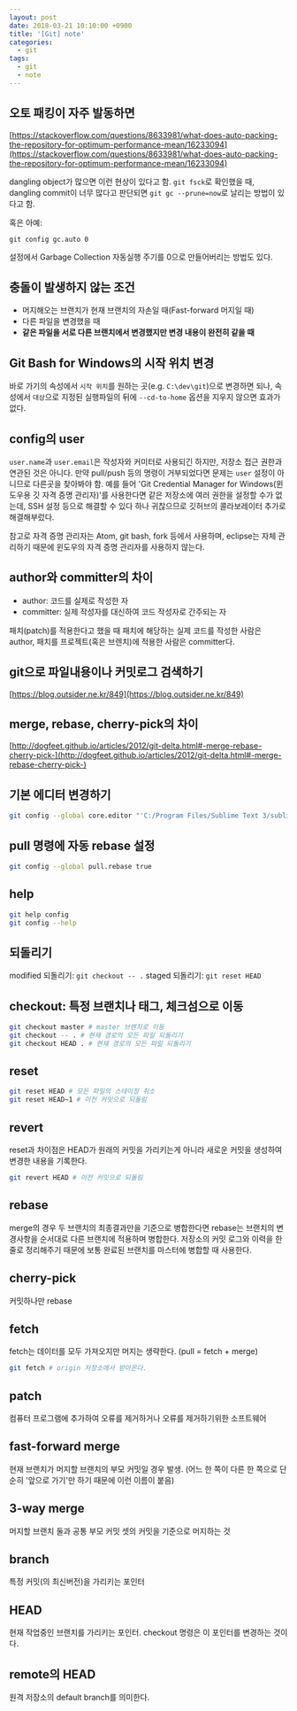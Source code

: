 ```yaml
---
layout: post
date: 2018-03-21 10:10:00 +0900
title: '[Git] note'
categories:
  - git
tags:
  - git
  - note
---
```


## 오토 패킹이 자주 발동하면

[https://stackoverflow.com/questions/8633981/what-does-auto-packing-the-repository-for-optimum-performance-mean/16233094](https://stackoverflow.com/questions/8633981/what-does-auto-packing-the-repository-for-optimum-performance-mean/16233094)

dangling object가 많으면 이런 현상이 있다고 함. `git fsck`로 확인했을 때, dangling commit이 너무 많다고 판단되면 `git gc --prune=now`로 날리는 방법이 있다고 함.

혹은 아예:

```
git config gc.auto 0
```

설정에서 Garbage Collection 자동실행 주기를 0으로 만들어버리는 방법도 있다.

## 충돌이 발생하지 않는 조건

- 머지해오는 브랜치가 현재 브랜치의 자손일 때(Fast-forward 머지일 때)
- 다른 파일을 변경했을 때
- **같은 파일을 서로 다른 브랜치에서 변경했지만 변경 내용이 완전히 같을 때**

## Git Bash for Windows의 시작 위치 변경

바로 가기의 속성에서 `시작 위치`를 원하는 곳(e.g. `C:\dev\git`)으로 변경하면 되나, 속성에서 `대상`으로 지정된 실행파일의 뒤에 `--cd-to-home` 옵션을 지우지 않으면 효과가 없다.

## config의 user

`user.name`과 `user.email`은 작성자와 커미터로 사용되긴 하지만, 저장소 접근 권한과 연관된 것은 아니다. 만약 pull/push 등의 명령이 거부되었다면 문제는 `user` 설정이 아니므로 다른곳을 찾아봐야 함. 예를 들어 'Git Credential Manager for Windows(윈도우용 깃 자격 증명 관리자)'를 사용한다면 같은 저장소에 여러 권한을 설정할 수가 없는데, SSH 설정 등으로 해결할 수 있다 하나 귀찮으므로 깃허브의 콜라보레이터 추가로 해결해부렀다.

참고로 자격 증명 관리자는 Atom, git bash, fork 등에서 사용하며, eclipse는 자체 관리하기 때문에 윈도우의 자격 증명 관리자를 사용하지 않는다.

## author와 committer의 차이

- author: 코드를 실제로 작성한 자
- committer: 실제 작성자를 대신하여 코드 작성자로 간주되는 자

패치(patch)를 적용한다고 했을 때 패치에 해당하는 실제 코드를 작성한 사람은 author, 패치를 프로젝트(혹은 브렌치)에 적용한 사람은 committer다.

## git으로 파일내용이나 커밋로그 검색하기

[https://blog.outsider.ne.kr/849](https://blog.outsider.ne.kr/849)

## merge, rebase, cherry-pick의 차이

[http://dogfeet.github.io/articles/2012/git-delta.html#-merge-rebase-cherry-pick-](http://dogfeet.github.io/articles/2012/git-delta.html#-merge-rebase-cherry-pick-)

## 기본 에디터 변경하기

```bash
git config --global core.editor "'C:/Program Files/Sublime Text 3/sublime_text.exe' -w"
```

## pull 명령에 자동 rebase 설정

```bash
git config --global pull.rebase true
```

## help

```bash
git help config
git config --help
```

## 되돌리기

modified 되돌리기: `git checkout -- .`
staged 되돌리기: `git reset HEAD`

## checkout: 특정 브랜치나 태그, 체크섬으로 이동

```bash
git checkout master # master 브렌치로 이동
git checkout -- . # 현재 경로의 모든 파일 되돌리기
git checkout HEAD . # 현재 경로의 모든 파일 되돌리기
```

## reset

```bash
git reset HEAD # 모든 파일의 스테이징 취소
git reset HEAD~1 # 이전 커밋으로 되돌림
```

## revert

reset과 차이점은 HEAD가 원래의 커밋을 가리키는게 아니라 새로운 커밋을 생성하여 변경한 내용을 기록한다.

```bash
git revert HEAD # 이전 커밋으로 되돌림
```

## rebase

merge의 경우 두 브랜치의 최종결과만을 기준으로 병합한다면 rebase는 브랜치의 변경사항을 순서대로 다른 브랜치에 적용하며 병합한다. 저장소의 커밋 로그와 이력을 한 줄로 정리해주기 때문에 보통 완료된 브랜치를 마스터에 병합할 때 사용한다.

## cherry-pick

커밋하나만 rebase

## fetch

fetch는 데이터를 모두 가져오지만 머지는 생략한다. (pull = fetch + merge)

```bash
git fetch # origin 저장소에서 받아온다.
```

## patch

컴퓨터 프로그램에 추가하여 오류를 제거하거나 오류를 제거하기위한 소프트웨어

## fast-forward merge

현재 브랜치가 머지할 브랜치의 부모 커밋일 경우 발생. (어느 한 쪽이 다른 한 쪽으로 단순히 '앞으로 가기'만 하기 때문에 이런 이름이 붙음)

## 3-way merge

머지할 브랜치 둘과 공통 부모 커밋 셋의 커밋을 기준으로 머지하는 것

## branch

특정 커밋(의 최신버전)을 가리키는 포인터

## HEAD

현재 작업중인 브랜치를 가리키는 포인터. checkout 명령은 이 포인터를 변경하는 것이다.

## remote의 HEAD

원격 저장소의 default branch를 의미한다.
